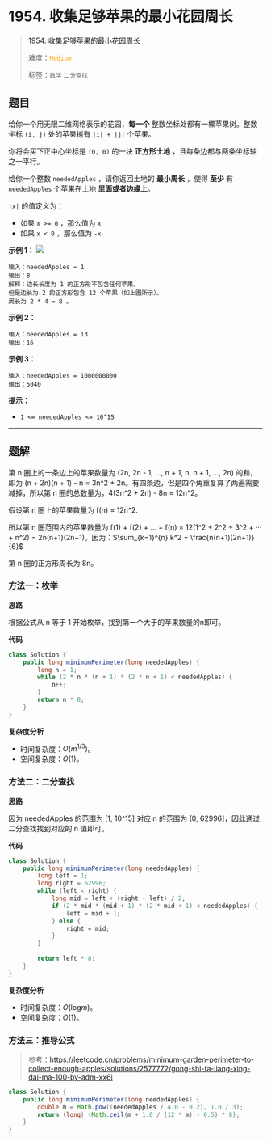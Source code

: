 # 1954. 收集足够苹果的最小花园周长

> [1954. 收集足够苹果的最小花园周长](https://leetcode.cn/problems/minimum-garden-perimeter-to-collect-enough-apples/)
>
> 难度：<font color=orange>`Medium`</font>
>
> 标签：`数学` `二分查找`

## 题目

给你一个用无限二维网格表示的花园，**每一个** 整数坐标处都有一棵苹果树。整数坐标 `(i, j)` 处的苹果树有 `|i| + |j|` 个苹果。

你将会买下正中心坐标是 `(0, 0)` 的一块 **正方形土地** ，且每条边都与两条坐标轴之一平行。

给你一个整数 `neededApples` ，请你返回土地的 **最小周长** ，使得 **至少** 有`neededApples` 个苹果在土地 **里面或者边缘上**。

`|x|` 的值定义为：

* 如果 `x >= 0` ，那么值为 `x`
* 如果 `x < 0` ，那么值为 `-x`

**示例 1：**
![](https://pic.leetcode-cn.com/1627790803-qcBKFw-image.png)

```
输入：neededApples = 1
输出：8
解释：边长长度为 1 的正方形不包含任何苹果。
但是边长为 2 的正方形包含 12 个苹果（如上图所示）。
周长为 2 * 4 = 8 。
```

**示例 2：**

```
输入：neededApples = 13
输出：16
```

**示例 3：**

```
输入：neededApples = 1000000000
输出：5040
```

**提示：**

* `1 <= neededApples <= 10^15`

--------------------

## 题解

第 n 圈上的一条边上的苹果数量为 (2n, 2n - 1, …, n + 1, n, n + 1, …, 2n) 的和，即为 (n + 2n)(n + 1) - n = 3n^2 + 2n。有四条边，但是四个角重复算了两遍需要减掉，所以第 n 圈的总数量为，4(3n^2 + 2n) - 8n = 12n^2。

假设第 n 圈上的苹果数量为 f(n) = 12n^2.

所以第 n 圈范围内的苹果数量为 f(1) + f(2) + … + f(n) = 12(1^2 + 2^2 + 3^2 + ··· + n^2) = 2n(n+1)(2n+1)。因为：$\sum_{k=1}^{n} k^2 = \frac{n(n+1)(2n+1)}{6}$ 

第 n 圈的正方形周长为 8n。

### 方法一：枚举

**思路**

根据公式从 n 等于 1 开始枚举，找到第一个大于的苹果数量的n即可。

**代码**

```java
class Solution {
    public long minimumPerimeter(long neededApples) {
        long n = 1;
        while (2 * n * (n + 1) * (2 * n + 1) < neededApples) {
            n++;
        }
        return n * 8;
    }
}
```

**复杂度分析**

- 时间复杂度：$O(m^{1/3})$。
- 空间复杂度：$O(1)$。

### 方法二：二分查找

**思路**

因为 neededApples 的范围为 [1, 10^15] 对应 n 的范围为 (0, 62996]，因此通过二分查找找到对应的 n 值即可。

**代码**

```java
class Solution {
    public long minimumPerimeter(long neededApples) {
        long left = 1;
        long right = 62996;
        while (left < right) {
            long mid = left + (right - left) / 2;
            if (2 * mid * (mid + 1) * (2 * mid + 1) < neededApples) {
                left = mid + 1;
            } else {
                right = mid;
            }
        }
        
        return left * 8;
    }
}
```

**复杂度分析**

- 时间复杂度：$O(\log_{}{m})$。
- 空间复杂度：$O(1)$。

### 方法三：推导公式

> 参考：https://leetcode.cn/problems/minimum-garden-perimeter-to-collect-enough-apples/solutions/2577772/gong-shi-fa-liang-xing-dai-ma-100-by-adm-xx6i

```java
class Solution {
    public long minimumPerimeter(long neededApples) {
        double m = Math.pow((neededApples / 4.0 - 0.2), 1.0 / 3);
        return (long) (Math.ceil(m + 1.0 / (12 * m) - 0.5) * 8);
    }
}
```

